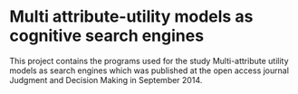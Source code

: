Multi attribute-utility models as cognitive search engines
================================================

This project contains the programs used for the study Multi-attribute utility models as search engines
which was published at the open access journal Judgment and Decision Making in September 2014. 
